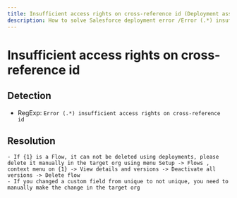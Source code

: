 ```yaml
---
title: Insufficient access rights on cross-reference id (Deployment assistant)
description: How to solve Salesforce deployment error /Error (.*) insufficient access rights on cross-reference id/gm
---
```

<!-- markdownlint-disable MD013 -->
# Insufficient access rights on cross-reference id

## Detection

- RegExp: `Error (.*) insufficient access rights on cross-reference id`

## Resolution

```shell
- If {1} is a Flow, it can not be deleted using deployments, please delete it manually in the target org using menu Setup -> Flows , context menu on {1} -> View details and versions -> Deactivate all versions -> Delete flow
- If you changed a custom field from unique to not unique, you need to manually make the change in the target org
```
